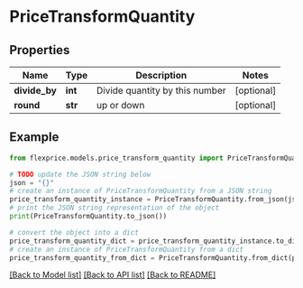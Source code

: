 # PriceTransformQuantity


## Properties

Name | Type | Description | Notes
------------ | ------------- | ------------- | -------------
**divide_by** | **int** | Divide quantity by this number | [optional] 
**round** | **str** | up or down | [optional] 

## Example

```python
from flexprice.models.price_transform_quantity import PriceTransformQuantity

# TODO update the JSON string below
json = "{}"
# create an instance of PriceTransformQuantity from a JSON string
price_transform_quantity_instance = PriceTransformQuantity.from_json(json)
# print the JSON string representation of the object
print(PriceTransformQuantity.to_json())

# convert the object into a dict
price_transform_quantity_dict = price_transform_quantity_instance.to_dict()
# create an instance of PriceTransformQuantity from a dict
price_transform_quantity_from_dict = PriceTransformQuantity.from_dict(price_transform_quantity_dict)
```
[[Back to Model list]](../README.md#documentation-for-models) [[Back to API list]](../README.md#documentation-for-api-endpoints) [[Back to README]](../README.md)


